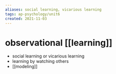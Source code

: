 ```yaml
---
aliases: social learning, vicarious learning
tags: ap-psychology/unit6 
created: 2021-11-03
---
```


# observational [[learning]]

- social learning or vicarious learning
- learning by watching others
- [[modeling]] 
